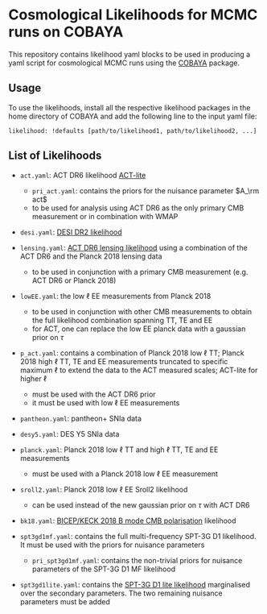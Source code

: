# Cosmological Likelihoods for MCMC runs on COBAYA

This repository contains likelihood yaml blocks to be used in producing a yaml script for cosmological MCMC runs using the [COBAYA](https://cobaya.readthedocs.io/en/latest/) package.

## Usage

To use the likelihoods, install all the respective likelihood packages in the home directory of COBAYA and add the following line to the input yaml file:

```
likelihood: !defaults [path/to/likelihood1, path/to/likelihood2, ...]
```

## List of Likelihoods

- `act.yaml`: ACT DR6 likelihood [ACT-lite](https://github.com/ACTCollaboration/DR6-ACT-lite)
    - `pri_act.yaml`: contains the priors for the nuisance parameter $A_\rm act$
    - to be used for analysis using ACT DR6 as the only primary CMB measurement or in combination with WMAP

- `desi.yaml`: [DESI DR2 likelihood](https://github.com/CobayaSampler/bao_data)

- `lensing.yaml`: [ACT DR6 lensing likelihood](https://github.com/ACTCollaboration/act_dr6_lenslike) using a combination of the ACT DR6 and the Planck 2018 lensing data
    - to be used in conjunction with a primary CMB measurement (e.g. ACT DR6 or Planck 2018)

- `lowEE.yaml`: the low $\ell$ EE measurements from Planck 2018
    - to be used in conjunction with other CMB measurements to obtain the full likelihood combination spanning TT, TE and EE
    - for ACT, one can replace the low EE planck data with a gaussian prior on $\tau$

- `p_act.yaml`: contains a combination of Planck 2018 low $\ell$ TT; Planck 2018 high $\ell$ TT, TE and EE measurements truncated to specific maximum $\ell$ to extend the data to the ACT measured scales; ACT-lite for higher $\ell$
    - must be used with the ACT DR6 prior
    - it must be used with low $\ell$ EE measurements

- `pantheon.yaml`: pantheon+ SNIa data

- `desy5.yaml`: DES Y5 SNIa data

- `planck.yaml`: Planck 2018 low $\ell$ TT and high $\ell$ TT, TE and EE measurements
    - must be used with a Planck 2018 low $\ell$ EE measurement

- `sroll2.yaml`: Planck 2018 low $\ell$ EE Sroll2 likelihood
    - can be used instead of the new gaussian prior on $\tau$ with ACT DR6

- `bk18.yaml`: [BICEP/KECK 2018 B mode CMB polarisation](https://arxiv.org/abs/2110.00483) likelihood

- `spt3gd1mf.yaml`: contains the full multi-frequency SPT-3G D1 likelihood. It must be used with the priors for nuisance parameters
    - `pri_spt3gd1mf.yaml`: contains the non-trivial priors for nuisance parameters of the SPT-3G D1 MF likelihood

- `spt3gd1lite.yaml`: contains the [SPT-3G D1 lite likelihood](http://arxiv.org/abs/2412.00826) marginalised over the secondary parameters. The two remaining nuisance parameters must be added

